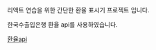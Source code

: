 리액트 연습을 위한 간단한 환율 표시기 프로젝트 입니다.

한국수출입은행 환율 api를 사용하였습니다.

[환율api](https://www.data.go.kr/data/3068846/openapi.do)
